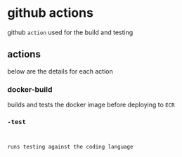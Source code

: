 # github actions

github `action` used for the build and testing

## actions

below are the details for each action

### docker-build

builds and tests the docker image before deploying to `ECR`

### <code>-test

runs testing against the coding language
